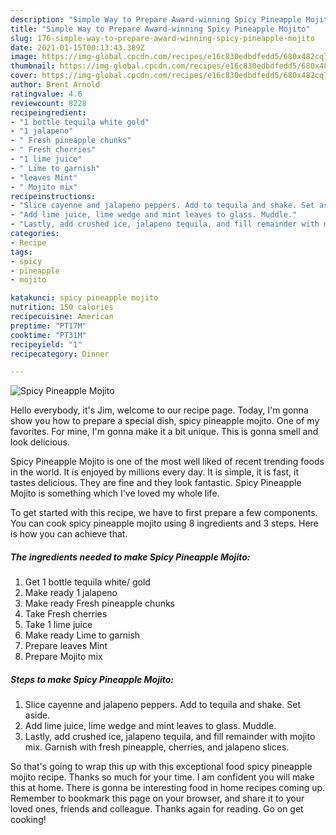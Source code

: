 ```yaml
---
description: "Simple Way to Prepare Award-winning Spicy Pineapple Mojito"
title: "Simple Way to Prepare Award-winning Spicy Pineapple Mojito"
slug: 176-simple-way-to-prepare-award-winning-spicy-pineapple-mojito
date: 2021-01-15T00:13:43.389Z
image: https://img-global.cpcdn.com/recipes/e16c830edbdfedd5/680x482cq70/spicy-pineapple-mojito-recipe-main-photo.jpg
thumbnail: https://img-global.cpcdn.com/recipes/e16c830edbdfedd5/680x482cq70/spicy-pineapple-mojito-recipe-main-photo.jpg
cover: https://img-global.cpcdn.com/recipes/e16c830edbdfedd5/680x482cq70/spicy-pineapple-mojito-recipe-main-photo.jpg
author: Brent Arnold
ratingvalue: 4.6
reviewcount: 8228
recipeingredient:
- "1 bottle tequila white gold"
- "1 jalapeno"
- " Fresh pineapple chunks"
- " Fresh cherries"
- "1 lime juice"
- " Lime to garnish"
- "leaves Mint"
- " Mojito mix"
recipeinstructions:
- "Slice cayenne and jalapeno peppers. Add to tequila and shake. Set aside."
- "Add lime juice, lime wedge and mint leaves to glass. Muddle."
- "Lastly, add crushed ice, jalapeno tequila, and fill remainder with mojito mix. Garnish with fresh pineapple, cherries, and jalapeno slices."
categories:
- Recipe
tags:
- spicy
- pineapple
- mojito

katakunci: spicy pineapple mojito 
nutrition: 150 calories
recipecuisine: American
preptime: "PT17M"
cooktime: "PT31M"
recipeyield: "1"
recipecategory: Dinner

---
```



![Spicy Pineapple Mojito](https://img-global.cpcdn.com/recipes/e16c830edbdfedd5/680x482cq70/spicy-pineapple-mojito-recipe-main-photo.jpg)

Hello everybody, it's Jim, welcome to our recipe page. Today, I'm gonna show you how to prepare a special dish, spicy pineapple mojito. One of my favorites. For mine, I'm gonna make it a bit unique. This is gonna smell and look delicious.



Spicy Pineapple Mojito is one of the most well liked of recent trending foods in the world. It is enjoyed by millions every day. It is simple, it is fast, it tastes delicious. They are fine and they look fantastic. Spicy Pineapple Mojito is something which I've loved my whole life.


To get started with this recipe, we have to first prepare a few components. You can cook spicy pineapple mojito using 8 ingredients and 3 steps. Here is how you can achieve that.

<!--inarticleads1-->

##### The ingredients needed to make Spicy Pineapple Mojito:

1. Get 1 bottle tequila white/ gold
1. Make ready 1 jalapeno
1. Make ready  Fresh pineapple chunks
1. Take  Fresh cherries
1. Take 1 lime juice
1. Make ready  Lime to garnish
1. Prepare leaves Mint
1. Prepare  Mojito mix




<!--inarticleads2-->

##### Steps to make Spicy Pineapple Mojito:

1. Slice cayenne and jalapeno peppers. Add to tequila and shake. Set aside.
1. Add lime juice, lime wedge and mint leaves to glass. Muddle.
1. Lastly, add crushed ice, jalapeno tequila, and fill remainder with mojito mix. Garnish with fresh pineapple, cherries, and jalapeno slices.




So that's going to wrap this up with this exceptional food spicy pineapple mojito recipe. Thanks so much for your time. I am confident you will make this at home. There is gonna be interesting food in home recipes coming up. Remember to bookmark this page on your browser, and share it to your loved ones, friends and colleague. Thanks again for reading. Go on get cooking!
